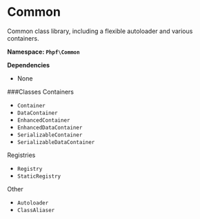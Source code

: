 Common
======

Common class library, including a flexible autoloader and various containers.

**Namespace: `Phpf\Common`**

**Dependencies**
 * None

###Classes
Containers
 * `Container`
 * `DataContainer`
 * `EnhancedContainer`
 * `EnhancedDataContainer`
 * `SerializableContainer`
 * `SerializableDataContainer`

Registries
 * `Registry`
 * `StaticRegistry`

Other
 * `Autoloader`
 * `ClassAliaser`
